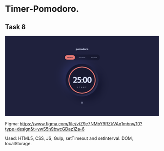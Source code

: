 # Timer-Pomodoro.

## Task 8

![screen](./src/assets/images/Снимок%20экрана%202023-08-24%20в%2023.13.09.png)

Figma: https://www.figma.com/file/vtZ9e7NMbY9RZkVAq1mbnv/10?type=design&t=ywS5n9bwcGDaz1Za-6

Used: HTML5, CSS, JS, Gulp, setTimeout and setInterval. DOM, localStorage.